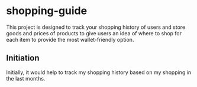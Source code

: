 # shopping-guide

This project is designed to track your shopping history of users and store goods and prices of products to give users an idea of where to shop for each item to provide the most wallet-friendly option.

## Initiation

  Initially, it would help to track my shopping history based on my shopping in the last months.
